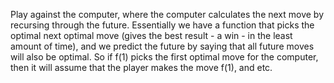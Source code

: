Play against the computer, where the computer calculates the next move by recursing through the future. Essentially we have a function that picks the optimal next optimal move (gives the best result - a win - in the least amount of time), and we predict the future by saying that all future moves will also be optimal. So if f(1) picks the first optimal move for the computer, then it will assume that the player makes the move f(1), and etc.
